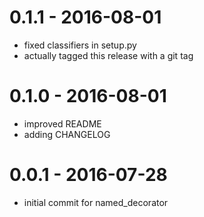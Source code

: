 # 0.1.1 - 2016-08-01

- fixed classifiers in setup.py
- actually tagged this release with a git tag

# 0.1.0 - 2016-08-01

- improved README
- adding CHANGELOG

# 0.0.1 - 2016-07-28

- initial commit for named_decorator
